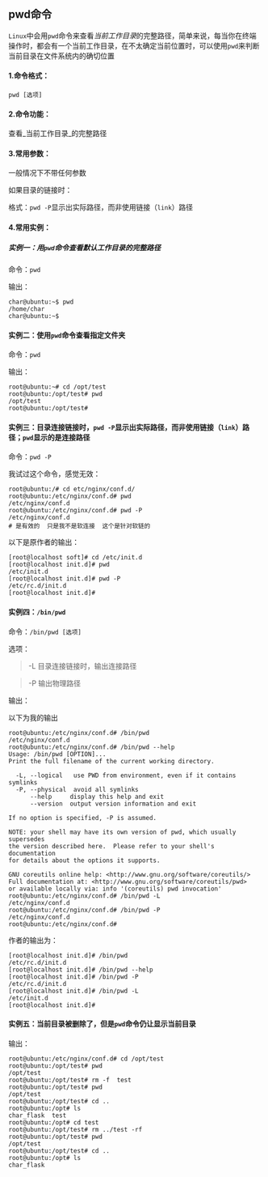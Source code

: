 

## pwd命令

`Linux`中会用`pwd`命令来查看*当前工作目录*的完整路径，简单来说，每当你在终端操作时，都会有一个当前工作目录，在不太确定当前位置时，可以使用`pwd`来判断当前目录在文件系统内的确切位置

#### 1.命令格式：

`pwd [选项]`

#### 2.命令功能：

查看_当前工作目录_的完整路径

#### 3.常用参数：

一般情况下不带任何参数

如果目录的链接时：

格式：`pwd -P`显示出实际路径，而非使用链接（`link`）路径

#### 4.常用实例：

##### 实例一：用`pwd`命令查看默认工作目录的完整路径

命令：`pwd`

输出：

```shell
char@ubuntu:~$ pwd
/home/char
char@ubuntu:~$ 
```

#### 实例二：使用`pwd`命令查看指定文件夹

命令：`pwd`

输出：

```shell
root@ubuntu:~# cd /opt/test
root@ubuntu:/opt/test# pwd
/opt/test
root@ubuntu:/opt/test# 
```



#### 实例三：目录连接链接时，`pwd -P`显示出实际路径，而非使用链接（`link`）路径；`pwd`显示的是连接路径

命令：`pwd -P`

我试过这个命令，感觉无效：

```shell
root@ubuntu:/# cd etc/nginx/conf.d/
root@ubuntu:/etc/nginx/conf.d# pwd
/etc/nginx/conf.d
root@ubuntu:/etc/nginx/conf.d# pwd -P
/etc/nginx/conf.d
# 是有效的  只是我不是软连接  这个是针对软链的  
```

以下是原作者的输出：

```shell
[root@localhost soft]# cd /etc/init.d
[root@localhost init.d]# pwd
/etc/init.d
[root@localhost init.d]# pwd -P
/etc/rc.d/init.d
[root@localhost init.d]#
```

#### 实例四：`/bin/pwd`

命令：`/bin/pwd [选项]`

选项：

>-L 目录连接链接时，输出连接路径

>-P 输出物理路径

输出：

以下为我的输出

```shell
root@ubuntu:/etc/nginx/conf.d# /bin/pwd
/etc/nginx/conf.d
root@ubuntu:/etc/nginx/conf.d# /bin/pwd --help
Usage: /bin/pwd [OPTION]...
Print the full filename of the current working directory.

  -L, --logical   use PWD from environment, even if it contains symlinks
  -P, --physical  avoid all symlinks
      --help     display this help and exit
      --version  output version information and exit

If no option is specified, -P is assumed.

NOTE: your shell may have its own version of pwd, which usually supersedes
the version described here.  Please refer to your shell's documentation
for details about the options it supports.

GNU coreutils online help: <http://www.gnu.org/software/coreutils/>
Full documentation at: <http://www.gnu.org/software/coreutils/pwd>
or available locally via: info '(coreutils) pwd invocation'
root@ubuntu:/etc/nginx/conf.d# /bin/pwd -L
/etc/nginx/conf.d
root@ubuntu:/etc/nginx/conf.d# /bin/pwd -P
/etc/nginx/conf.d
root@ubuntu:/etc/nginx/conf.d# 
```

作者的输出为：

```shell
[root@localhost init.d]# /bin/pwd
/etc/rc.d/init.d
[root@localhost init.d]# /bin/pwd --help
[root@localhost init.d]# /bin/pwd -P
/etc/rc.d/init.d
[root@localhost init.d]# /bin/pwd -L
/etc/init.d
[root@localhost init.d]#
```

#### 实例五：当前目录被删除了，但是`pwd`命令仍让显示当前目录

输出：

```shell
root@ubuntu:/etc/nginx/conf.d# cd /opt/test
root@ubuntu:/opt/test# pwd
/opt/test
root@ubuntu:/opt/test# rm -f  test
root@ubuntu:/opt/test# pwd
/opt/test
root@ubuntu:/opt/test# cd ..
root@ubuntu:/opt# ls
char_flask  test
root@ubuntu:/opt# cd test
root@ubuntu:/opt/test# rm ../test -rf
root@ubuntu:/opt/test# pwd
/opt/test
root@ubuntu:/opt/test# cd ..
root@ubuntu:/opt# ls
char_flask

```

